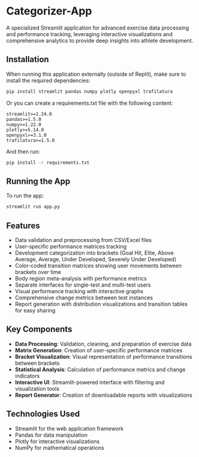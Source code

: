 # Categorizer-App

A specialized Streamlit application for advanced exercise data processing and performance tracking, leveraging interactive visualizations and comprehensive analytics to provide deep insights into athlete development.

## Installation

When running this application externally (outside of Replit), make sure to install the required dependencies:

```bash
pip install streamlit pandas numpy plotly openpyxl trafilatura
```

Or you can create a requirements.txt file with the following content:

```
streamlit>=1.24.0
pandas>=1.5.0
numpy>=1.22.0
plotly>=5.14.0
openpyxl>=3.1.0
trafilatura>=1.5.0
```

And then run:

```bash
pip install -r requirements.txt
```

## Running the App

To run the app:

```bash
streamlit run app.py
```

## Features

- Data validation and preprocessing from CSV/Excel files
- User-specific performance matrices tracking
- Development categorization into brackets (Goal Hit, Elite, Above Average, Average, Under Developed, Severely Under Developed)
- Color-coded transition matrices showing user movements between brackets over time
- Body region meta-analysis with performance metrics
- Separate interfaces for single-test and multi-test users
- Visual performance tracking with interactive graphs
- Comprehensive change metrics between test instances
- Report generation with distribution visualizations and transition tables for easy sharing

## Key Components

- **Data Processing**: Validation, cleaning, and preparation of exercise data
- **Matrix Generation**: Creation of user-specific performance matrices
- **Bracket Visualization**: Visual representation of performance transitions between brackets
- **Statistical Analysis**: Calculation of performance metrics and change indicators
- **Interactive UI**: Streamlit-powered interface with filtering and visualization tools
- **Report Generator**: Creation of downloadable reports with visualizations

## Technologies Used

- Streamlit for the web application framework
- Pandas for data manipulation
- Plotly for interactive visualizations
- NumPy for mathematical operations
